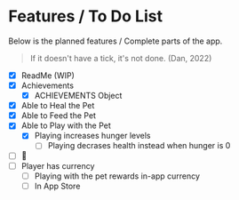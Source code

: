 # Features / To Do List

Below is the planned features / Complete parts of the app.

>If it doesn't have a tick, it's not done. (Dan, 2022)

- [x] ReadMe (WIP)
- [x] Achievements
  - [x] ACHIEVEMENTS Object
- [x] Able to Heal the Pet
- [x] Able to Feed the Pet
- [x] Able to Play with the Pet
  - [x] Playing increases hunger levels
    - [ ] Playing decrases health instead when hunger is 0
- [ ] :poop:
- [ ] Player has currency
  - [ ] Playing with the pet rewards in-app currency
  - [ ] In App Store
